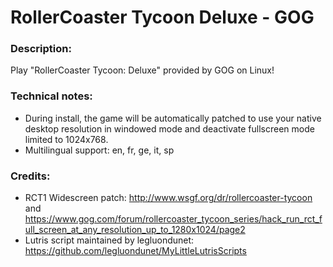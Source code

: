 # RollerCoaster Tycoon Deluxe - GOG
### Description:
Play "RollerCoaster Tycoon: Deluxe" provided by GOG on Linux!
### Technical notes:
- During install, the game will be automatically patched to use your native desktop resolution in windowed mode and deactivate fullscreen mode limited to 1024x768.
- Multilingual support: en, fr, ge, it, sp
### Credits:
- RCT1 Widescreen patch: http://www.wsgf.org/dr/rollercoaster-tycoon and https://www.gog.com/forum/rollercoaster_tycoon_series/hack_run_rct_full_screen_at_any_resolution_up_to_1280x1024/page2
- Lutris script maintained by legluondunet: https://github.com/legluondunet/MyLittleLutrisScripts
